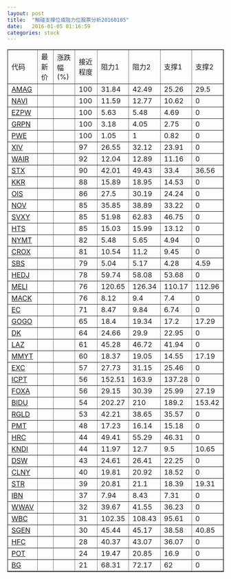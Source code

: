 ```yaml
---
layout: post
title:  "触碰支撑位或阻力位股票分析20160105"
date:   2016-01-05 01:16:59
categories: stock
---
```

<script type="text/javascript">
var stockList = []
stockList.push('gb_amag');
stockList.push('gb_navi');
stockList.push('gb_ezpw');
stockList.push('gb_grpn');
stockList.push('gb_pwe');
stockList.push('gb_xiv');
stockList.push('gb_wair');
stockList.push('gb_stx');
stockList.push('gb_kkr');
stockList.push('gb_ois');
stockList.push('gb_nov');
stockList.push('gb_svxy');
stockList.push('gb_hts');
stockList.push('gb_nymt');
stockList.push('gb_crox');
stockList.push('gb_sbs');
stockList.push('gb_hedj');
stockList.push('gb_meli');
stockList.push('gb_mack');
stockList.push('gb_ec');
stockList.push('gb_gogo');
stockList.push('gb_dk');
stockList.push('gb_laz');
stockList.push('gb_mmyt');
stockList.push('gb_exc');
stockList.push('gb_icpt');
stockList.push('gb_foxa');
stockList.push('gb_bidu');
stockList.push('gb_rgld');
stockList.push('gb_pmt');
stockList.push('gb_hrc');
stockList.push('gb_kndi');
stockList.push('gb_dsw');
stockList.push('gb_clny');
stockList.push('gb_str');
stockList.push('gb_ibn');
stockList.push('gb_wwav');
stockList.push('gb_wbc');
stockList.push('gb_sgen');
stockList.push('gb_hfc');
stockList.push('gb_pot');
stockList.push('gb_bg');
</script>
<table border="1">
 <tr>
 <td>代码</td>
 <td>最新价</td>
 <td>涨跌幅(%)</td>
 <td>接近程度</td>
 <td>阻力1</td>
 <td>阻力2</td>
 <td>支撑1</td>
 <td>支撑2</td>
</tr>
  <tr id="amag" class="green">
  <td><a href="http://stock.finance.sina.com.cn/usstock/quotes/AMAG.html" target="_blank">AMAG</a></td><td></td><td></td><td>100</td><td>31.84</td><td>42.49</td><td>25.26</td><td>29.5</td></tr>
  <tr id="navi" class="red">
  <td><a href="http://stock.finance.sina.com.cn/usstock/quotes/NAVI.html" target="_blank">NAVI</a></td><td></td><td></td><td>100</td><td>11.59</td><td>12.77</td><td>10.62</td><td>0</td></tr>
  <tr id="ezpw" class="green">
  <td><a href="http://stock.finance.sina.com.cn/usstock/quotes/EZPW.html" target="_blank">EZPW</a></td><td></td><td></td><td>100</td><td>5.63</td><td>5.48</td><td>4.69</td><td>0</td></tr>
  <tr id="grpn" class="red">
  <td><a href="http://stock.finance.sina.com.cn/usstock/quotes/GRPN.html" target="_blank">GRPN</a></td><td></td><td></td><td>100</td><td>3.18</td><td>4.05</td><td>2.75</td><td>0</td></tr>
  <tr id="pwe" class="green">
  <td><a href="http://stock.finance.sina.com.cn/usstock/quotes/PWE.html" target="_blank">PWE</a></td><td></td><td></td><td>100</td><td>1.05</td><td>1</td><td>0.82</td><td>0</td></tr>
  <tr id="xiv" class="red">
  <td><a href="http://stock.finance.sina.com.cn/usstock/quotes/XIV.html" target="_blank">XIV</a></td><td></td><td></td><td>97</td><td>26.55</td><td>32.12</td><td>23.91</td><td>0</td></tr>
  <tr id="wair" class="red">
  <td><a href="http://stock.finance.sina.com.cn/usstock/quotes/WAIR.html" target="_blank">WAIR</a></td><td></td><td></td><td>92</td><td>12.04</td><td>12.89</td><td>11.16</td><td>0</td></tr>
  <tr id="stx" class="green">
  <td><a href="http://stock.finance.sina.com.cn/usstock/quotes/STX.html" target="_blank">STX</a></td><td></td><td></td><td>90</td><td>42.01</td><td>49.43</td><td>33.4</td><td>36.56</td></tr>
  <tr id="kkr" class="red">
  <td><a href="http://stock.finance.sina.com.cn/usstock/quotes/KKR.html" target="_blank">KKR</a></td><td></td><td></td><td>88</td><td>15.89</td><td>18.95</td><td>14.53</td><td>0</td></tr>
  <tr id="ois" class="red">
  <td><a href="http://stock.finance.sina.com.cn/usstock/quotes/OIS.html" target="_blank">OIS</a></td><td></td><td></td><td>86</td><td>27.5</td><td>30.19</td><td>24.24</td><td>0</td></tr>
  <tr id="nov" class="green">
  <td><a href="http://stock.finance.sina.com.cn/usstock/quotes/NOV.html" target="_blank">NOV</a></td><td></td><td></td><td>85</td><td>35.85</td><td>38.89</td><td>33.22</td><td>0</td></tr>
  <tr id="svxy" class="red">
  <td><a href="http://stock.finance.sina.com.cn/usstock/quotes/SVXY.html" target="_blank">SVXY</a></td><td></td><td></td><td>85</td><td>51.98</td><td>62.83</td><td>46.75</td><td>0</td></tr>
  <tr id="hts" class="green">
  <td><a href="http://stock.finance.sina.com.cn/usstock/quotes/HTS.html" target="_blank">HTS</a></td><td></td><td></td><td>85</td><td>15.03</td><td>15.99</td><td>13.12</td><td>0</td></tr>
  <tr id="nymt" class="red">
  <td><a href="http://stock.finance.sina.com.cn/usstock/quotes/NYMT.html" target="_blank">NYMT</a></td><td></td><td></td><td>82</td><td>5.48</td><td>5.65</td><td>4.94</td><td>0</td></tr>
  <tr id="crox" class="red">
  <td><a href="http://stock.finance.sina.com.cn/usstock/quotes/CROX.html" target="_blank">CROX</a></td><td></td><td></td><td>81</td><td>10.54</td><td>11.2</td><td>9.45</td><td>0</td></tr>
  <tr id="sbs" class="green">
  <td><a href="http://stock.finance.sina.com.cn/usstock/quotes/SBS.html" target="_blank">SBS</a></td><td></td><td></td><td>79</td><td>5.04</td><td>5.17</td><td>4.28</td><td>4.59</td></tr>
  <tr id="hedj" class="green">
  <td><a href="http://stock.finance.sina.com.cn/usstock/quotes/HEDJ.html" target="_blank">HEDJ</a></td><td></td><td></td><td>78</td><td>59.74</td><td>58.08</td><td>53.68</td><td>0</td></tr>
  <tr id="meli" class="green">
  <td><a href="http://stock.finance.sina.com.cn/usstock/quotes/MELI.html" target="_blank">MELI</a></td><td></td><td></td><td>76</td><td>120.65</td><td>126.34</td><td>110.17</td><td>112.96</td></tr>
  <tr id="mack" class="red">
  <td><a href="http://stock.finance.sina.com.cn/usstock/quotes/MACK.html" target="_blank">MACK</a></td><td></td><td></td><td>76</td><td>8.12</td><td>9.4</td><td>7.4</td><td>0</td></tr>
  <tr id="ec" class="green">
  <td><a href="http://stock.finance.sina.com.cn/usstock/quotes/EC.html" target="_blank">EC</a></td><td></td><td></td><td>71</td><td>8.47</td><td>9.84</td><td>6.74</td><td>0</td></tr>
  <tr id="gogo" class="red">
  <td><a href="http://stock.finance.sina.com.cn/usstock/quotes/GOGO.html" target="_blank">GOGO</a></td><td></td><td></td><td>65</td><td>18.4</td><td>19.34</td><td>17.2</td><td>17.29</td></tr>
  <tr id="dk" class="red">
  <td><a href="http://stock.finance.sina.com.cn/usstock/quotes/DK.html" target="_blank">DK</a></td><td></td><td></td><td>64</td><td>24.66</td><td>29.9</td><td>22.95</td><td>0</td></tr>
  <tr id="laz" class="red">
  <td><a href="http://stock.finance.sina.com.cn/usstock/quotes/LAZ.html" target="_blank">LAZ</a></td><td></td><td></td><td>61</td><td>45.28</td><td>46.72</td><td>41.94</td><td>0</td></tr>
  <tr id="mmyt" class="green">
  <td><a href="http://stock.finance.sina.com.cn/usstock/quotes/MMYT.html" target="_blank">MMYT</a></td><td></td><td></td><td>60</td><td>18.37</td><td>19.05</td><td>14.55</td><td>17.19</td></tr>
  <tr id="exc" class="green">
  <td><a href="http://stock.finance.sina.com.cn/usstock/quotes/EXC.html" target="_blank">EXC</a></td><td></td><td></td><td>57</td><td>27.73</td><td>31.15</td><td>25.46</td><td>0</td></tr>
  <tr id="icpt" class="red">
  <td><a href="http://stock.finance.sina.com.cn/usstock/quotes/ICPT.html" target="_blank">ICPT</a></td><td></td><td></td><td>56</td><td>152.51</td><td>163.9</td><td>137.28</td><td>0</td></tr>
  <tr id="foxa" class="green">
  <td><a href="http://stock.finance.sina.com.cn/usstock/quotes/FOXA.html" target="_blank">FOXA</a></td><td></td><td></td><td>56</td><td>29.15</td><td>30.39</td><td>25.99</td><td>27.19</td></tr>
  <tr id="bidu" class="green">
  <td><a href="http://stock.finance.sina.com.cn/usstock/quotes/BIDU.html" target="_blank">BIDU</a></td><td></td><td></td><td>54</td><td>202.27</td><td>210</td><td>189.2</td><td>153.42</td></tr>
  <tr id="rgld" class="green">
  <td><a href="http://stock.finance.sina.com.cn/usstock/quotes/RGLD.html" target="_blank">RGLD</a></td><td></td><td></td><td>53</td><td>42.21</td><td>38.65</td><td>35.57</td><td>0</td></tr>
  <tr id="pmt" class="green">
  <td><a href="http://stock.finance.sina.com.cn/usstock/quotes/PMT.html" target="_blank">PMT</a></td><td></td><td></td><td>48</td><td>17.23</td><td>16.14</td><td>15.18</td><td>0</td></tr>
  <tr id="hrc" class="red">
  <td><a href="http://stock.finance.sina.com.cn/usstock/quotes/HRC.html" target="_blank">HRC</a></td><td></td><td></td><td>44</td><td>49.41</td><td>55.29</td><td>46.31</td><td>0</td></tr>
  <tr id="kndi" class="green">
  <td><a href="http://stock.finance.sina.com.cn/usstock/quotes/KNDI.html" target="_blank">KNDI</a></td><td></td><td></td><td>44</td><td>11.97</td><td>12.7</td><td>9.5</td><td>10.65</td></tr>
  <tr id="dsw" class="red">
  <td><a href="http://stock.finance.sina.com.cn/usstock/quotes/DSW.html" target="_blank">DSW</a></td><td></td><td></td><td>43</td><td>24.61</td><td>26.41</td><td>22.25</td><td>0</td></tr>
  <tr id="clny" class="red">
  <td><a href="http://stock.finance.sina.com.cn/usstock/quotes/CLNY.html" target="_blank">CLNY</a></td><td></td><td></td><td>40</td><td>19.81</td><td>20.92</td><td>18.52</td><td>0</td></tr>
  <tr id="str" class="green">
  <td><a href="http://stock.finance.sina.com.cn/usstock/quotes/STR.html" target="_blank">STR</a></td><td></td><td></td><td>39</td><td>20.81</td><td>21.1</td><td>18.39</td><td>19.31</td></tr>
  <tr id="ibn" class="red">
  <td><a href="http://stock.finance.sina.com.cn/usstock/quotes/IBN.html" target="_blank">IBN</a></td><td></td><td></td><td>37</td><td>7.94</td><td>8.43</td><td>7.31</td><td>0</td></tr>
  <tr id="wwav" class="red">
  <td><a href="http://stock.finance.sina.com.cn/usstock/quotes/WWAV.html" target="_blank">WWAV</a></td><td></td><td></td><td>32</td><td>39.67</td><td>41.55</td><td>36.23</td><td>0</td></tr>
  <tr id="wbc" class="red">
  <td><a href="http://stock.finance.sina.com.cn/usstock/quotes/WBC.html" target="_blank">WBC</a></td><td></td><td></td><td>31</td><td>102.35</td><td>108.43</td><td>95.61</td><td>0</td></tr>
  <tr id="sgen" class="red">
  <td><a href="http://stock.finance.sina.com.cn/usstock/quotes/SGEN.html" target="_blank">SGEN</a></td><td></td><td></td><td>30</td><td>45.44</td><td>45.17</td><td>38.58</td><td>40.85</td></tr>
  <tr id="hfc" class="red">
  <td><a href="http://stock.finance.sina.com.cn/usstock/quotes/HFC.html" target="_blank">HFC</a></td><td></td><td></td><td>28</td><td>40.37</td><td>43.07</td><td>36.07</td><td>0</td></tr>
  <tr id="pot" class="green">
  <td><a href="http://stock.finance.sina.com.cn/usstock/quotes/POT.html" target="_blank">POT</a></td><td></td><td></td><td>24</td><td>19.47</td><td>20.85</td><td>16.9</td><td>0</td></tr>
  <tr id="bg" class="red">
  <td><a href="http://stock.finance.sina.com.cn/usstock/quotes/BG.html" target="_blank">BG</a></td><td></td><td></td><td>21</td><td>68.31</td><td>72.17</td><td>62</td><td>0</td></tr>
</table>
